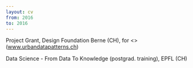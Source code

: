 ```yaml
---
layout: cv
from: 2016
to: 2016
---
```



Project Grant, Design Foundation Berne (CH), for <<Urban Data Patterns>> (www.urbandatapatterns.ch)

Data Science - From Data To Knowledge (postgrad. training), EPFL (CH)



